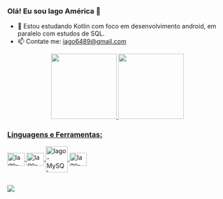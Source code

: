 ### Olá! Eu sou Iago América 👋

- 🌱 Estou estudando Kotlin com foco em desenvolvimento android, em paralelo com estudos de SQL.
- 📫 Contate me: iago6489@gmail.com

<div align="center">
  <a href="https://github.com/Iago-America">
  <img height="150em" src="https://github-readme-stats.vercel.app/api?username=Iago-America&show_icons=true&theme=tokyonight&include_all_commits=true&count_private=true"/>
  <img height="150em" src="https://github-readme-stats.vercel.app/api/top-langs/?username=Iago-America&layout=compact&langs_count=7&theme=tokyonight"/>
</div>

### Linguagens e Ferramentas:
  <img align="center" alt="Iago-Kotlin" height="30" width="40" src="https://cdn.jsdelivr.net/gh/devicons/devicon/icons/kotlin/kotlin-original.svg">
  <img align="center" alt="Iago-HTML" height="30" width="40" src="https://cdn.jsdelivr.net/gh/devicons/devicon/icons/html5/html5-original.svg">
  <img align="center" alt="Iago-MySQL" height="60" width="50" src="https://cdn.jsdelivr.net/gh/devicons/devicon/icons/mysql/mysql-original-wordmark.svg">
  <img align="center" alt="Iago-Figma" height="30" width="40" src="https://cdn.jsdelivr.net/gh/devicons/devicon/icons/figma/figma-original.svg">

  
  ##
<div> 
 	<a href="https://linkedin.com/in/iagoamerica" target="_blank"><img src="https://img.shields.io/badge/-LinkedIn-%230077B5?style=for-the-badge&logo=linkedin&logoColor=white" target="_blank"></a>
